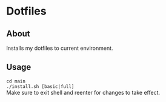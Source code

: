 # Dotfiles

## About
Installs my dotfiles to current environment.

## Usage
`cd main`  
`./install.sh [basic|full]`  
Make sure to exit shell and reenter for changes to take effect.

